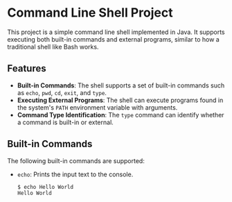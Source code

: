 # Command Line Shell Project

This project is a simple command line shell implemented in Java. It supports executing both built-in commands and external programs, similar to how a traditional shell like Bash works.

## Features

- **Built-in Commands**: The shell supports a set of built-in commands such as `echo`, `pwd`, `cd`, `exit`, and `type`.
- **Executing External Programs**: The shell can execute programs found in the system's `PATH` environment variable with arguments.
- **Command Type Identification**: The `type` command can identify whether a command is built-in or external.

## Built-in Commands

The following built-in commands are supported:

- `echo`: Prints the input text to the console.
  ```bash
  $ echo Hello World
  Hello World